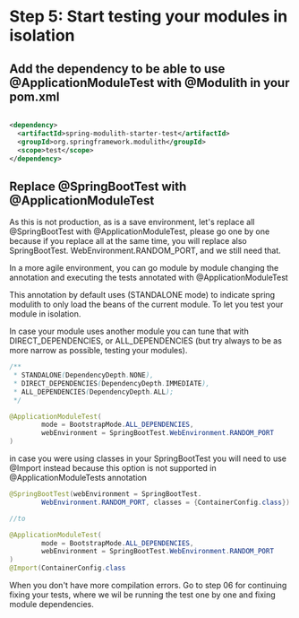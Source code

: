 # Step 5: Start testing your modules in isolation

## Add the dependency to be able to use @ApplicationModuleTest with @Modulith in your pom.xml

```xml

<dependency>
  <artifactId>spring-modulith-starter-test</artifactId>
  <groupId>org.springframework.modulith</groupId>
  <scope>test</scope>
</dependency>
```

## Replace @SpringBootTest with @ApplicationModuleTest

As this is not production, as is a save environment, let's replace all
@SpringBootTest with @ApplicationModuleTest, please go one by one because if
you replace all at the same time, you will replace also SpringBootTest.
WebEnvironment.RANDOM_PORT, and we still need that.

In a more agile environment, you can go module by module changing the
annotation and executing the tests annotated with @ApplicationModuleTest

This annotation by default uses (STANDALONE mode) to indicate spring
modulith to only load the
beans of the
current module. To let you test your module in isolation.

In case your module uses another module you can tune that with
DIRECT_DEPENDENCIES, or ALL_DEPENDENCIES (but try always to be as more
narrow as possible, testing your modules).

```java
/**
 * STANDALONE(DependencyDepth.NONE),
 * DIRECT_DEPENDENCIES(DependencyDepth.IMMEDIATE),
 * ALL_DEPENDENCIES(DependencyDepth.ALL);
 */

@ApplicationModuleTest(
        mode = BootstrapMode.ALL_DEPENDENCIES,
        webEnvironment = SpringBootTest.WebEnvironment.RANDOM_PORT
)

```

in case you were using classes in your SpringBootTest you will need to use
@Import instead because this option is not supported in
@ApplicationModuleTests annotation

```java
@SpringBootTest(webEnvironment = SpringBootTest.
        WebEnvironment.RANDOM_PORT, classes = {ContainerConfig.class})

//to

@ApplicationModuleTest(
        mode = BootstrapMode.ALL_DEPENDENCIES,
        webEnvironment = SpringBootTest.WebEnvironment.RANDOM_PORT
)
@Import(ContainerConfig.class

```

When you don't have more compilation errors.
Go to step 06 for continuing fixing your tests, where we wil be running the
test one by one and fixing module dependencies.
